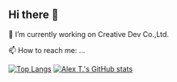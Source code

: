 ## Hi there 👋

🔭 I’m currently working on Creative Dev Co.,Ltd.

📫 How to reach me: ...

<!--
**dynaz/dynaz** is a ✨ _special_ ✨ repository because its `README.md` (this file) appears on your GitHub profile.

Here are some ideas to get you started:

- 🔭 I’m currently working on ...
- 🌱 I’m currently learning ...
- 👯 I’m looking to collaborate on ...
- 🤔 I’m looking for help with ...
- 💬 Ask me about ...
- 📫 How to reach me: ...
- 😄 Pronouns: ...
- ⚡ Fun fact: ...
-->
[![Top Langs](https://github-readme-stats.vercel.app/api?username=dynaz&theme=algolia&show_icons=true)](https://github.com/dynaz)
[![Alex T.'s GitHub stats](https://github-readme-stats.vercel.app/api/top-langs?username=saifurrahman1193&hide=html,scss,stylus,blade,jupyter%20notebook,css,shell,batchfile,dockerfile,typescript&theme=algolia&show_icons=true)](https://github.com/saifurrahman1193)

